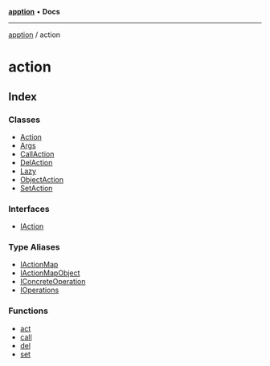 [**apption**](../README.md) • **Docs**

***

[apption](../modules.md) / action

# action

## Index

### Classes

- [Action](classes/Action.md)
- [Args](classes/Args.md)
- [CallAction](classes/CallAction.md)
- [DelAction](classes/DelAction.md)
- [Lazy](classes/Lazy.md)
- [ObjectAction](classes/ObjectAction.md)
- [SetAction](classes/SetAction.md)

### Interfaces

- [IAction](interfaces/IAction.md)

### Type Aliases

- [IActionMap](type-aliases/IActionMap.md)
- [IActionMapObject](type-aliases/IActionMapObject.md)
- [IConcreteOperation](type-aliases/IConcreteOperation.md)
- [IOperations](type-aliases/IOperations.md)

### Functions

- [act](functions/act.md)
- [call](functions/call.md)
- [del](functions/del.md)
- [set](functions/set.md)
